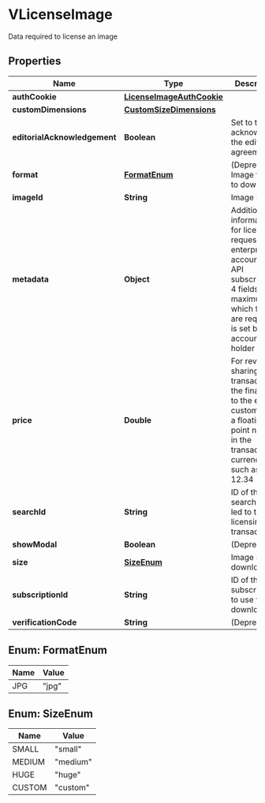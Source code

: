 

# VLicenseImage

Data required to license an image

## Properties

| Name | Type | Description | Notes |
|------------ | ------------- | ------------- | -------------|
|**authCookie** | [**LicenseImageAuthCookie**](LicenseImageAuthCookie.md) |  |  [optional] |
|**customDimensions** | [**CustomSizeDimensions**](CustomSizeDimensions.md) |  |  [optional] |
|**editorialAcknowledgement** | **Boolean** | Set to true to acknowledge the editorial agreement |  [optional] |
|**format** | [**FormatEnum**](#FormatEnum) | (Deprecated) Image format to download |  [optional] |
|**imageId** | **String** | Image ID |  |
|**metadata** | **Object** | Additional information for license requests for enterprise accounts and API subscriptions, 4 fields maximum; which fields are required is set by the account holder |  [optional] |
|**price** | **Double** | For revenue-sharing transactions, the final cost to the end customer as a floating-point number in the transaction currency, such as 12.34 |  [optional] |
|**searchId** | **String** | ID of the search that led to this licensing transaction |  [optional] |
|**showModal** | **Boolean** | (Deprecated) |  [optional] |
|**size** | [**SizeEnum**](#SizeEnum) | Image size to download |  [optional] |
|**subscriptionId** | **String** | ID of the subscription to use for the download. |  [optional] |
|**verificationCode** | **String** | (Deprecated) |  [optional] |



## Enum: FormatEnum

| Name | Value |
|---- | -----|
| JPG | &quot;jpg&quot; |



## Enum: SizeEnum

| Name | Value |
|---- | -----|
| SMALL | &quot;small&quot; |
| MEDIUM | &quot;medium&quot; |
| HUGE | &quot;huge&quot; |
| CUSTOM | &quot;custom&quot; |



